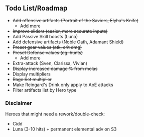 ## Todo List/Roadmap

- ~~Add offensive artifacts (Portrait of the Saviors, Elyha's Knife)~~
  - Add more
- ~~Improve sliders (easier, more accurate inputs)~~
- Add Passive Skill boosts (Luna)
- Add defensive artifacts (Noble Oath, Adamant Shield)
- ~~Preset gear values (atk, crit dmg)~~
- ~~Preset Defense values (eg. hunts)~~
  - Add more
- Extra-attack (Sven, Clarissa, Vivian)
- ~~Display increased damage % from molas~~
- Display multipliers
- ~~Rage Set multiplier~~
- Make Reingard's Drink only apply to AoE attacks
- Filter artifacts list by Hero type

### Disclaimer

Heroes that might need a rework/double-check:
- Cidd
- Luna (3-10 hits) + permanent elemental adv on S3
